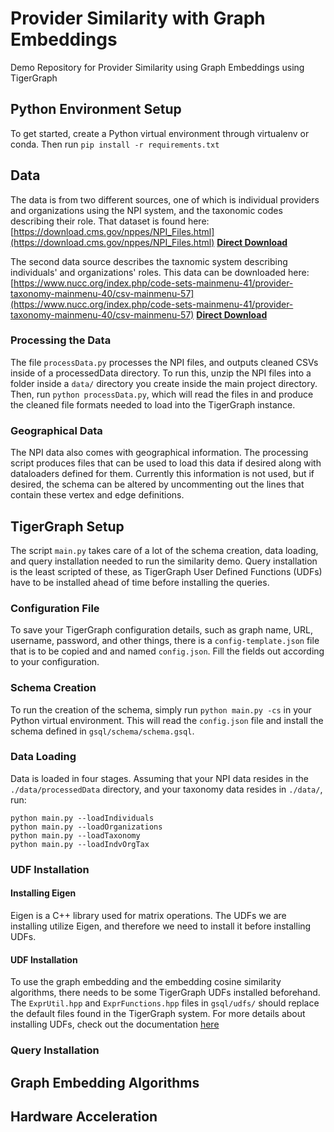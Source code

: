 # Provider Similarity with Graph Embeddings
Demo Repository for Provider Similarity using Graph Embeddings using TigerGraph

## Python Environment Setup
To get started, create a Python virtual environment through virtualenv or conda. Then run ```pip install -r requirements.txt```

## Data
The data is from two different sources, one of which is individual providers and organizations using the NPI system, and the taxonomic codes describing their role. That dataset is found here: [https://download.cms.gov/nppes/NPI_Files.html](https://download.cms.gov/nppes/NPI_Files.html) [**Direct Download**](https://download.cms.gov/nppes/NPPES_Data_Dissemination_September_2021.zip)

The second data source describes the taxnomic system describing individuals' and organizations' roles. This data can be downloaded here: [https://www.nucc.org/index.php/code-sets-mainmenu-41/provider-taxonomy-mainmenu-40/csv-mainmenu-57](https://www.nucc.org/index.php/code-sets-mainmenu-41/provider-taxonomy-mainmenu-40/csv-mainmenu-57) [**Direct Download**](https://www.nucc.org/images/stories/CSV/nucc_taxonomy_211.csv)

### Processing the Data
The file ```processData.py``` processes the NPI files, and outputs cleaned CSVs inside of a processedData directory. To run this, unzip the NPI files into a folder inside a ```data/``` directory you create inside the main project directory. Then, run ```python processData.py```, which will read the files in and produce the cleaned file formats needed to load into the TigerGraph instance.

### Geographical Data
The NPI data also comes with geographical information. The processing script produces files that can be used to load this data if desired along with dataloaders defined for them. Currently this information is not used, but if desired, the schema can be altered by uncommenting out the lines that contain these vertex and edge definitions.

## TigerGraph Setup
The script ```main.py``` takes care of a lot of the schema creation, data loading, and query installation needed to run the similarity demo. Query installation is the least scripted of these, as TigerGraph User Defined Functions (UDFs) have to be installed ahead of time before installing the queries. 

### Configuration File
To save your TigerGraph configuration details, such as graph name, URL, username, password, and other things, there is a ```config-template.json``` file that is to be copied and and named ```config.json```. Fill the fields out according to your configuration.

### Schema Creation
To run the creation of the schema, simply run ```python main.py -cs``` in your Python virtual environment. This will read the ```config.json``` file and install the schema defined in ```gsql/schema/schema.gsql```.

### Data Loading
Data is loaded in four stages. Assuming that your NPI data resides in the ```./data/processedData``` directory, and your taxonomy data resides in ```./data/```, run:
```
python main.py --loadIndividuals
python main.py --loadOrganizations
python main.py --loadTaxonomy
python main.py --loadIndvOrgTax
```

### UDF Installation
#### Installing Eigen
Eigen is a C++ library used for matrix operations. The UDFs we are installing utilize Eigen, and therefore we need to install it before installing UDFs. 

#### UDF Installation
To use the graph embedding and the embedding cosine similarity algorithms, there needs to be some TigerGraph UDFs installed beforehand. The ```ExprUtil.hpp``` and ```ExprFunctions.hpp``` files in ```gsql/udfs/``` should replace the default files found in the TigerGraph system. For more details about installing UDFs, check out the documentation [here]()


### Query Installation

## Graph Embedding Algorithms


## Hardware Acceleration
